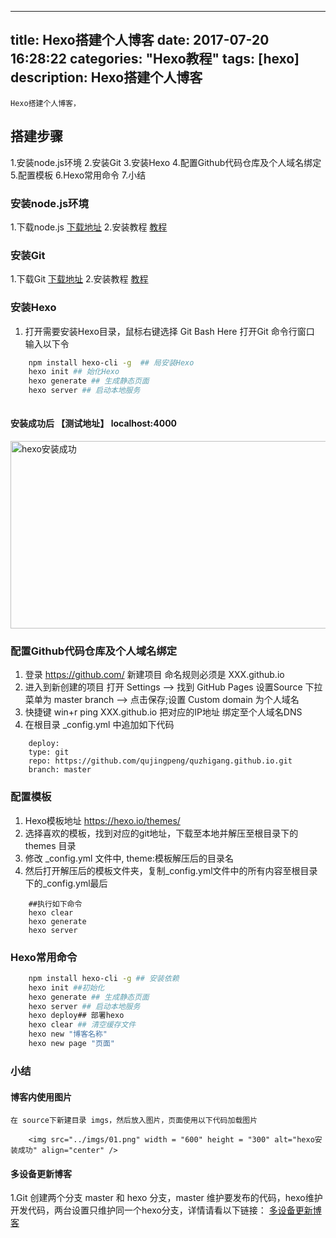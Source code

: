 
---
title: Hexo搭建个人博客
date: 2017-07-20 16:28:22
categories: "Hexo教程"
tags: [hexo]
description: Hexo搭建个人博客
---
	Hexo搭建个人博客，

## 搭建步骤
1.安装node.js环境
2.安装Git
3.安装Hexo
4.配置Github代码仓库及个人域名绑定
5.配置模板
6.Hexo常用命令
7.小结


### 安装node.js环境
1.下载node.js [下载地址](https://nodejs.org/en/)
2.安装教程 [教程](http://www.runoob.com/nodejs/nodejs-install-setup.html)

### 安装Git
1.下载Git [下载地址](https://git-scm.com/downloads)
2.安装教程 [教程](http://jingyan.baidu.com/article/90895e0fb3495f64ed6b0b50.html)

### 安装Hexo
1. 打开需要安装Hexo目录，鼠标右键选择 Git Bash Here 打开Git 命令行窗口 输入以下令

``` bash
	npm install hexo-cli -g  ## 局安装Hexo
    hexo init ## 始化Hexo
    hexo generate ## 生成静态页面
    hexo server ## 启动本地服务
  
```

#### 安装成功后  【测试地址】 localhost:4000
<img src="http://imgtest.midaigroup.com/quzhigang/01.png" width = "600" height = "300" alt="hexo安装成功" align="center" />

### 配置Github代码仓库及个人域名绑定

1. 登录 https://github.com/ 新建项目    命名规则必须是 XXX.github.io
2. 进入到新创建的项目 打开 Settings --> 找到 GitHub Pages 设置Source 下拉菜单为 master branch --> 点击保存;设置 Custom domain 为个人域名
3. 快捷键 win+r  ping XXX.github.io  把对应的IP地址 绑定至个人域名DNS
4. 在根目录 _config.yml 中追加如下代码


```
	deploy:
  	type: git
  	repo: https://github.com/qujingpeng/quzhigang.github.io.git
  	branch: master

```



### 配置模板

1. Hexo模板地址 https://hexo.io/themes/
2. 选择喜欢的模板，找到对应的git地址，下载至本地并解压至根目录下的 themes 目录
3. 修改 _config.yml 文件中, theme:模板解压后的目录名
4. 然后打开解压后的模板文件夹，复制_config.yml文件中的所有内容至根目录下的_config.yml最后

```
	##执行如下命令
    hexo clear
    hexo generate
    hexo server  

```


### Hexo常用命令

``` bash
	npm install hexo-cli -g ## 安装依赖
    hexo init ##初始化
    hexo generate ## 生成静态页面
    hexo server ## 启动本地服务
    hexo deploy## 部署hexo
    hexo clear ## 清空缓存文件
    hexo new "博客名称"
    hexo new page "页面"

```

### 小结

#### 博客内使用图片
	在 source下新建目录 imgs，然后放入图片，页面使用以下代码加载图片

```
	<img src="../imgs/01.png" width = "600" height = "300" alt="hexo安装成功" align="center" />
```

#### 多设备更新博客
1.Git 创建两个分支 master 和 hexo 分支，master 维护要发布的代码，hexo维护开发代码，两台设置只维护同一个hexo分支，详情请看以下链接：
    [多设备更新博客](http://m.blog.csdn.net/csdn_lisword/article/details/73804982)


